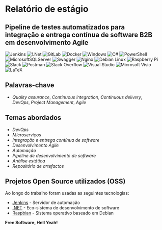 # **Relatório de estágio**
## Pipeline de testes automatizados para integração e entrega contínua de software B2B em desenvolvimento Agile

![Jenkins](https://img.shields.io/badge/Jenkins-%232C5263.svg) ![!.Net](https://img.shields.io/badge/.NET-5C2D91) ![GitLab](https://img.shields.io/badge/GitLab-%23181717.svg) ![Docker](https://img.shields.io/badge/Docker-%230db7ed.svg) ![Windows](https://img.shields.io/badge/Windows-0078D6) ![C#](https://img.shields.io/badge/C%23-%23239120.svg) ![PowerShell](https://img.shields.io/badge/PowerShell-%235391FE.svg) ![MicrosoftSQLServer](https://img.shields.io/badge/Microsoft%20SQL%20Sever-CC2927) ![Swagger](https://img.shields.io/badge/-Swagger-%23Clojure&logo=swagger&logoColor=white) ![Nginx](https://img.shields.io/badge/Nginx-%23009639.svg) ![Debian Linux](https://img.shields.io/badge/Debian-D70A53) ![Raspberry Pi](https://img.shields.io/badge/-RaspberryPi-C51A4A) ![Slack](https://img.shields.io/badge/Slack-4A154B) ![Postman](https://img.shields.io/badge/Postman-FF6C37) ![Stack Overflow](https://img.shields.io/badge/-Stackoverflow-FE7A16) ![Visual Studio](https://img.shields.io/badge/Visual%20Studio-5C2D91.svg) ![Microsoft Visio ](https://img.shields.io/badge/Microsoft_Visio-3955A3) ![LaTeX](https://img.shields.io/badge/LaTeX-%23008080.svg)

## Palavras-chave

- _Quality assurance_, _Continuous integration_, _Continuous delivery_, _DevOps_, _Project Management_, _Agile_

## Temas abordados

- _DevOps_
- _Microserviços_
- _Integração e entrega contínua de software_
- _Desenvolvimento Agile_
- _Automação_
- _Pipeline de desenvolvimento de software_
- _Análise estática_
- _Repositório de artefactos_

## Projetos Open Source utilizados (OSS)

Ao longo do trabalho foram usadas as seguintes tecnologias:

- [Jenkins] - Servidor de automação 
- [.NET] - Eco-sistema de desenvolvimento de software
- [Raspbian] - Sistema operativo baseado em Debian

**Free Software, Hell Yeah!**

[//]: # (These are reference links used in the body of this note and get stripped out when the markdown processor does its job. There is no need to format nicely because it shouldn't be seen. Thanks SO - http://stackoverflow.com/questions/4823468/store-comments-in-markdown-syntax)

   [Jenkins]: <https://www.jenkins.io/>
   [.NET]: <https://dotnet.microsoft.com/en-us/>
   [Raspbian]: <https://www.raspberrypi.com/software/operating-systems/>
